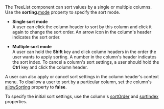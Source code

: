 The TreeList component can sort values by a single or multiple columns. Use the **sorting**.[mode](/Documentation/ApiReference/UI_Components/dxTreeList/Configuration/sorting/#mode) property to specify the sort mode.

- **Single sort mode**       
A user can click the column header to sort by this column and click it again to change the sort order. An arrow icon in the column's header indicates the sort order.

- **Multiple sort mode**         
A user can hold the **Shift** key and click column headers in the order the user wants to apply sorting. A number in the column's header indicates the sort index. To cancel a column's sort settings, a user should hold the **Ctrl** key and click the column header.
<!--split-->

A user can also apply or cancel sort settings in the column header's context menu. To disallow a user to sort by a particular column, set the column's [allowSorting](/Documentation/ApiReference/UI_Components/dxTreeList/Configuration/columns/#allowSorting) property to **false**.

To specify the initial sort settings, use the column's [sortOrder](/Documentation/ApiReference/UI_Components/dxTreeList/Configuration/columns/#sortOrder) and [sortIndex](/Documentation/ApiReference/UI_Components/dxTreeList/Configuration/columns/#sortIndex) properties.
